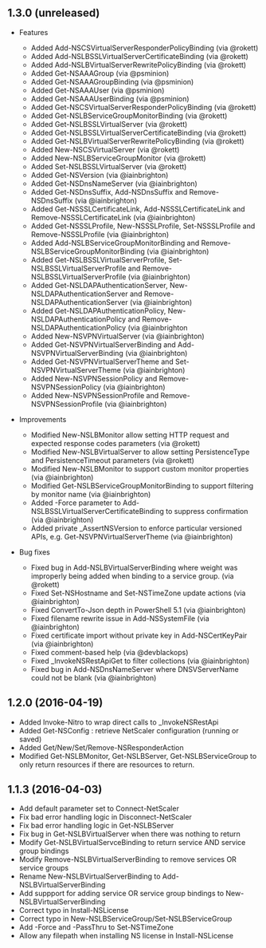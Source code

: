 ## 1.3.0 (unreleased)
  * Features
    * Added Add-NSCSVirtualServerResponderPolicyBinding (via @rokett)
    * Added Add-NSLBSSLVirtualServerCertificateBinding (via @rokett)
    * Added Add-NSLBVirtualServerRewritePolicyBinding (via @rokett)
    * Added Get-NSAAAGroup (via @psminion)
    * Added Get-NSAAAGroupBinding (via @psminion)
    * Added Get-NSAAAUser (via @psminion)
    * Added Get-NSAAAUserBinding (via @psminion)
    * Added Get-NSCSVirtualServerResponderPolicyBinding (via @rokett)
    * Added Get-NSLBServiceGroupMonitorBinding (via @rokett)
    * Added Get-NSLBSSLVirtualServer (via @rokett)
    * Added Get-NSLBSSLVirtualServerCertificateBinding (via @rokett)
    * Added Get-NSLBVirtualServerRewritePolicyBinding (via @rokett)
    * Added New-NSCSVirtualServer (via @rokett)
    * Added New-NSLBServiceGroupMonitor (via @rokett)
    * Added Set-NSLBSSLVirtualServer (via @rokett)
    * Added Get-NSVersion (via @iainbrighton)
    * Added Get-NSDnsNameServer (via @iainbrighton)
    * Added Get-NSDnsSuffix, Add-NSDnsSuffix and Remove-NSDnsSuffix (via @iainbrighton)
    * Added Get-NSSSLCertificateLink, Add-NSSSLCertificateLink and Remove-NSSSLCertificateLink (via @iainbrighton)
    * Added Get-NSSSLProfile, New-NSSSLProfile, Set-NSSSLProfile and Remove-NSSSLProfile (via @iainbrighton)
    * Added Add-NSLBServiceGroupMonitorBinding and Remove-NSLBServiceGroupMonitorBinding (via @iainbrighton)
    * Added Get-NSLBSSLVirtualServerProfile, Set-NSLBSSLVirtualServerProfile and Remove-NSLBSSLVirtualServerProfile (via @iainbrighton)
    * Added Get-NSLDAPAuthenticationServer, New-NSLDAPAuthenticationServer and Remove-NSLDAPAuthenticationServer (via @iainbrighton)
    * Added Get-NSLDAPAuthenticationPolicy, New-NSLDAPAuthenticationPolicy and Remove-NSLDAPAuthenticationPolicy (via @iainbrighton
    * Added New-NSVPNVirtualServer (via @iainbrighton)
    * Added Get-NSVPNVirtualServerBinding and Add-NSVPNVirtualServerBinding (via @iainbrighton)
    * Added Get-NSVPNVirtualServerTheme and Set-NSVPNVirtualServerTheme (via @iainbrighton)
    * Added New-NSVPNSessionPolicy and Remove-NSVPNSessionPolicy (via @iainbrighton)
    * Added New-NSVPNSessionProfile and Remove-NSVPNSessionProfile (via @iainbrighton)

  * Improvements
    * Modified New-NSLBMonitor allow setting HTTP request and expected response codes parameters (via @rokett)
    * Modified New-NSLBVirtualServer to allow setting PersistenceType and PersistenceTimeout parameters (via @rokett)
    * Modified New-NSLBMonitor to support custom monitor properties (via @iainbrighton)
    * Modified Get-NSLBServiceGroupMonitorBinding to support filtering by monitor name (via @iainbrighton)
    * Added -Force parameter to Add-NSLBSSLVirtualServerCertificateBinding to suppress confirmation (via @iainbrighton)
    * Added private _AssertNSVersion to enforce particular versioned APIs, e.g. Get-NSVPNVirtualServerTheme (via @iainbrighton)

  * Bug fixes
    * Fixed bug in Add-NSLBVirtualServerBinding where weight was improperly being added when binding to a service group. (via @rokett)
    * Fixed Set-NSHostname and Set-NSTimeZone update actions (via @iainbrighton)
    * Fixed ConvertTo-Json depth in PowerShell 5.1 (via @iainbrighton)
    * Fixed filename rewrite issue in Add-NSSystemFile (via @iainbrighton)
    * Fixed certificate import without private key in Add-NSCertKeyPair (via @iainbrighton)
    * Fixed comment-based help (via @devblackops)
    * Fixed _InvokeNSRestApiGet to filter collections (via @iainbrighton)
    * Fixed bug in Add-NSDnsNameServer where DNSVServerName could not be blank (via @iainbrighton)

## 1.2.0 (2016-04-19)
  - Added Invoke-Nitro to wrap direct calls to _InvokeNSRestApi
  - Added Get-NSConfig : retrieve NetScaler configuration (running or saved)
  - Added Get/New/Set/Remove-NSResponderAction
  - Modified Get-NSLBMonitor, Get-NSLBServer, Get-NSLBServiceGroup to only return
    resources if there are resources to return.

## 1.1.3 (2016-04-03)
  - Add default parameter set to Connect-NetScaler
  - Fix bad error handling logic in Disconnect-NetScaler
  - Fix bad error handling logic in Get-NSLBServer
  - Fix bug in Get-NSLBVirtualServer when there was nothing to return
  - Modify Get-NSLBVirtualServceBinding to return service AND service group bindings
  - Modify Remove-NSLBVirtualServerBinding to remove services OR service groups
  - Rename New-NSLBVirtualServerBinding to Add-NSLBVirtualServerBinding
  - Add suppport for adding service OR service group bindings to New-NSLBVirtualServerBinding
  - Correct typo in Install-NSLicense
  - Correct typo in New-NSLBServiceGroup/Set-NSLBServiceGroup
  - Add -Force and -PassThru to Set-NSTimeZone
  - Allow any filepath when installing NS license in Install-NSLicense
